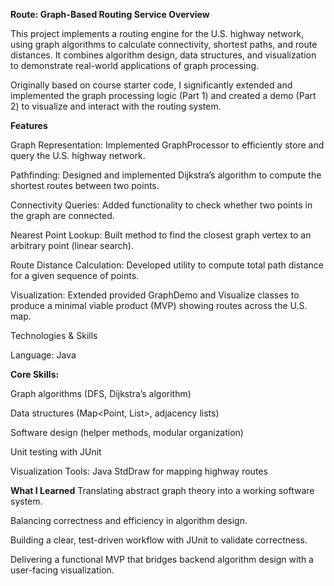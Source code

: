**Route: Graph-Based Routing Service
Overview**

This project implements a routing engine for the U.S. highway network, using graph algorithms to calculate connectivity, shortest paths, and route distances. It combines algorithm design, data structures, and visualization to demonstrate real-world applications of graph processing.

Originally based on course starter code, I significantly extended and implemented the graph processing logic (Part 1) and created a demo (Part 2) to visualize and interact with the routing system.

**Features**

Graph Representation: Implemented GraphProcessor to efficiently store and query the U.S. highway network.

Pathfinding: Designed and implemented Dijkstra’s algorithm to compute the shortest routes between two points.

Connectivity Queries: Added functionality to check whether two points in the graph are connected.

Nearest Point Lookup: Built method to find the closest graph vertex to an arbitrary point (linear search).

Route Distance Calculation: Developed utility to compute total path distance for a given sequence of points.

Visualization: Extended provided GraphDemo and Visualize classes to produce a minimal viable product (MVP) showing routes across the U.S. map.

Technologies & Skills

Language: Java

**Core Skills:**

Graph algorithms (DFS, Dijkstra’s algorithm)

Data structures (Map<Point, List<Point>>, adjacency lists)

Software design (helper methods, modular organization)

Unit testing with JUnit

Visualization Tools: Java StdDraw for mapping highway routes

**What I Learned**
Translating abstract graph theory into a working software system.

Balancing correctness and efficiency in algorithm design.

Building a clear, test-driven workflow with JUnit to validate correctness.

Delivering a functional MVP that bridges backend algorithm design with a user-facing visualization.
